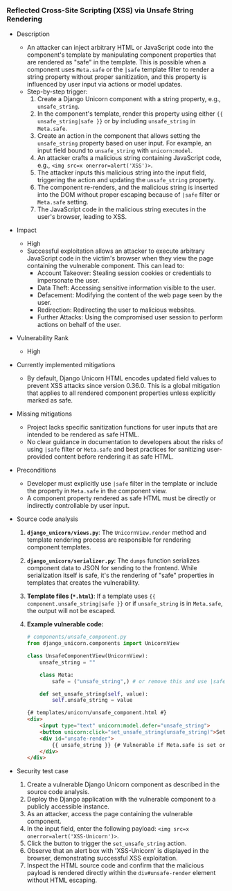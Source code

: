 ### Reflected Cross-Site Scripting (XSS) via Unsafe String Rendering

* Description
    * An attacker can inject arbitrary HTML or JavaScript code into the component's template by manipulating component properties that are rendered as "safe" in the template. This is possible when a component uses `Meta.safe` or the `|safe` template filter to render a string property without proper sanitization, and this property is influenced by user input via actions or model updates.
    * Step-by-step trigger:
        1. Create a Django Unicorn component with a string property, e.g., `unsafe_string`.
        2. In the component's template, render this property using either `{{ unsafe_string|safe }}` or by including `unsafe_string` in `Meta.safe`.
        3. Create an action in the component that allows setting the `unsafe_string` property based on user input. For example, an input field bound to `unsafe_string` with `unicorn:model`.
        4. An attacker crafts a malicious string containing JavaScript code, e.g., `<img src=x onerror=alert('XSS')>`.
        5. The attacker inputs this malicious string into the input field, triggering the action and updating the `unsafe_string` property.
        6. The component re-renders, and the malicious string is inserted into the DOM without proper escaping because of `|safe` filter or `Meta.safe` setting.
        7. The JavaScript code in the malicious string executes in the user's browser, leading to XSS.

* Impact
    * High
    * Successful exploitation allows an attacker to execute arbitrary JavaScript code in the victim's browser when they view the page containing the vulnerable component. This can lead to:
        - Account Takeover: Stealing session cookies or credentials to impersonate the user.
        - Data Theft: Accessing sensitive information visible to the user.
        - Defacement: Modifying the content of the web page seen by the user.
        - Redirection: Redirecting the user to malicious websites.
        - Further Attacks: Using the compromised user session to perform actions on behalf of the user.

* Vulnerability Rank
    * High

* Currently implemented mitigations
    * By default, Django Unicorn HTML encodes updated field values to prevent XSS attacks since version 0.36.0. This is a global mitigation that applies to all rendered component properties unless explicitly marked as safe.

* Missing mitigations
    * Project lacks specific sanitization functions for user inputs that are intended to be rendered as safe HTML.
    * No clear guidance in documentation to developers about the risks of using `|safe` filter or `Meta.safe` and best practices for sanitizing user-provided content before rendering it as safe HTML.

* Preconditions
    * Developer must explicitly use `|safe` filter in the template or include the property in `Meta.safe` in the component view.
    * A component property rendered as safe HTML must be directly or indirectly controllable by user input.

* Source code analysis
    1. **`django_unicorn/views.py`**: The `UnicornView.render` method and template rendering process are responsible for rendering component templates.
    2. **`django_unicorn/serializer.py`**: The `dumps` function serializes component data to JSON for sending to the frontend. While serialization itself is safe, it's the rendering of "safe" properties in templates that creates the vulnerability.
    3. **Template files (`*.html`)**: If a template uses `{{ component.unsafe_string|safe }}` or if `unsafe_string` is in `Meta.safe`, the output will not be escaped.
    4. **Example vulnerable code:**

        ```python
        # components/unsafe_component.py
        from django_unicorn.components import UnicornView

        class UnsafeComponentView(UnicornView):
            unsafe_string = ""

            class Meta:
                safe = ("unsafe_string",) # or remove this and use |safe in template

            def set_unsafe_string(self, value):
                self.unsafe_string = value
        ```

        ```html
        {# templates/unicorn/unsafe_component.html #}
        <div>
            <input type="text" unicorn:model.defer="unsafe_string">
            <button unicorn:click="set_unsafe_string(unsafe_string)">Set Unsafe String</button>
            <div id="unsafe-render">
                {{ unsafe_string }} {# Vulnerable if Meta.safe is set or |safe filter is used #}
            </div>
        </div>
        ```

* Security test case
    1. Create a vulnerable Django Unicorn component as described in the source code analysis.
    2. Deploy the Django application with the vulnerable component to a publicly accessible instance.
    3. As an attacker, access the page containing the vulnerable component.
    4. In the input field, enter the following payload: `<img src=x onerror=alert('XSS-Unicorn')>`.
    5. Click the button to trigger the `set_unsafe_string` action.
    6. Observe that an alert box with 'XSS-Unicorn' is displayed in the browser, demonstrating successful XSS exploitation.
    7. Inspect the HTML source code and confirm that the malicious payload is rendered directly within the `div#unsafe-render` element without HTML escaping.
